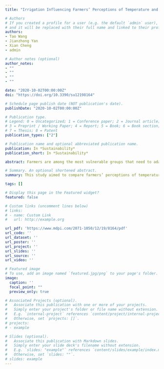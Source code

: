 ```yaml
---
title: "Irrigation Influencing Farmers’ Perceptions of Temperature and Precipitation: A Comparative Study of Two Regions of the Tibetan Plateau"

# Authors
# If you created a profile for a user (e.g. the default `admin` user), write the username (folder name) here 
# and it will be replaced with their full name and linked to their profile.
authors:
- Tao Wang
- Jianzhong Yan
- Xian Cheng
- admin

# Author notes (optional)
author_notes:
- ""
- ""
- ""
- ""

date: "2020-10-02T00:00:00Z"
doi: "https://doi.org/10.3390/su12198164"

# Schedule page publish date (NOT publication's date).
publishDate: "2020-10-02T00:00:00Z"

# Publication type.
# Legend: 0 = Uncategorized; 1 = Conference paper; 2 = Journal article;
# 3 = Preprint / Working Paper; 4 = Report; 5 = Book; 6 = Book section;
# 7 = Thesis; 8 = Patent
publication_types: ["2"]

# Publication name and optional abbreviated publication name.
publication: In *Sustainability*
publication_short: In *Sustainability*

abstract: Farmers are among the most vulnerable groups that need to adapt to climate change. Correct perception is a prerequisite for farmers to adopt adaptation strategies, which plays a crucial guiding role in the development of adaptation plans and the improvement of the security of livelihoods. This study aimed to compare farmers’ perceptions of temperature and precipitation change with meteorological data in two regions of the Tibetan Plateau, analyzed how irrigation affects farmers’ perceptions. The key findings include...

# Summary. An optional shortened abstract.
summary: This study aimed to compare farmers’ perceptions of temperature and precipitation change with meteorological data in two regions of the Tibetan Plateau, analyzed how irrigation affects farmers’ perceptions.

tags: []

# Display this page in the Featured widget?
featured: false

# Custom links (uncomment lines below)
# links:
# - name: Custom Link
#   url: http://example.org

url_pdf: 'https://www.mdpi.com/2071-1050/12/19/8164/pdf'
url_code: ''
url_dataset: ''
url_poster: ''
url_project: ''
url_slides: ''
url_source: ''
url_video: ''

# Featured image
# To use, add an image named `featured.jpg/png` to your page's folder. 
image:
  caption: ''
  focal_point: ""
  preview_only: true

# Associated Projects (optional).
#   Associate this publication with one or more of your projects.
#   Simply enter your project's folder or file name without extension.
#   E.g. `internal-project` references `content/project/internal-project/index.md`.
#   Otherwise, set `projects: []`.
# projects:
# - example

# Slides (optional).
#   Associate this publication with Markdown slides.
#   Simply enter your slide deck's filename without extension.
#   E.g. `slides: "example"` references `content/slides/example/index.md`.
#   Otherwise, set `slides: ""`.
# slides: example
---
```

